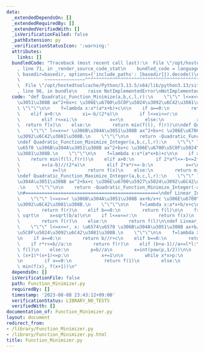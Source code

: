 ```yaml
---
data:
  _extendedDependsOn: []
  _extendedRequiredBy: []
  _extendedVerifiedWith: []
  _isVerificationFailed: false
  _pathExtension: py
  _verificationStatusIcon: ':warning:'
  attributes:
    links: []
  bundledCode: "Traceback (most recent call last):\n  File \"/opt/hostedtoolcache/Python/3.13.5/x64/lib/python3.13/site-packages/onlinejudge_verify/documentation/build.py\"\
    , line 71, in _render_source_code_stat\n    bundled_code = language.bundle(stat.path,\
    \ basedir=basedir, options={'include_paths': [basedir]}).decode()\n          \
    \         ~~~~~~~~~~~~~~~^^^^^^^^^^^^^^^^^^^^^^^^^^^^^^^^^^^^^^^^^^^^^^^^^^^^^^^^^^^^^^^^^^\n\
    \  File \"/opt/hostedtoolcache/Python/3.13.5/x64/lib/python3.13/site-packages/onlinejudge_verify/languages/python.py\"\
    , line 96, in bundle\n    raise NotImplementedError\nNotImplementedError\n"
  code: "def Quadratic_Function_Minimize(a,b,c,l,r):\n    \"\"\" l<=x<=r \u306B\u304A\
    \u3051\u308B ax^2+bx+c \u306E\u6700\u5C0F\u5024\u3092\u6C42\u3081\u308B.\n   \
    \ \"\"\"\n\n    f=lambda x:x*(a*x+b)+c\n\n    if a==0:\n        return min(f(l),f(r))\n\
    \    elif a>0:\n        xi=-b/(2*a)\n        if l<=xi<=r:\n            x=xi\n\
    \        elif r<=xi:\n            x=r\n        else:\n            x=l\n      \
    \  return f(x)\n    else:\n        return min(f(l), f(r))\n\ndef Quadratic_Function_Maximize(a,b,c,l,r):\n\
    \    \"\"\" l<=x<=r \u306B\u304A\u3051\u308B ax^2+bx+c \u306E\u6700\u5927\u5024\
    \u3092\u6C42\u3081\u308B.\n    \"\"\"\n\n    return -Quadratic_Function_Minimize(-a,-b,-c,l,r)\n\
    \ndef Quadratic_Function_Minimize_Integer(a,b,c,l,r):\n    \"\"\" l<=x<=r , x:\u6574\
    \u6570 \u306B\u304A\u3051\u308B ax^2+bx+c \u306E\u6700\u5C0F\u5024\u3092\u6C42\
    \u3081\u308B.\n    \"\"\"\n\n    f=lambda x:x*(a*x+b)+c\n\n    if a==0:\n    \
    \    return min(f(l),f(r))\n    elif a>0:\n        if 2*a*l<=-b<=2*a*r:\n    \
    \        x=(a-b)//(2*a)\n        elif 2*a*r<=-b:\n            x=r\n        else:\n\
    \            x=l\n        return f(x)\n    else:\n        return min(f(l), f(r))\n\
    \ndef Quadratic_Function_Maximize_Integer(a,b,c,l,r):\n    \"\"\" l<=x<=r \u306B\
    \u304A\u3051\u308B ax^2+bx+c \u306E\u6700\u5927\u5024\u3092\u6C42\u3081\u308B\
    .\n    \"\"\"\n\n    return -Quadratic_Function_Minimize_Integer(-a,-b,-c,l,r)\n\
    \n#=================================================\ndef Linear_Inverse_Sum_Function_Minimize(a,b,c,l,r):\n\
    \    \"\"\" l<=x<=r \u306B\u304A\u3051\u308B ax+b/x+c \u306E\u6700\u5C0F\u5024\
    \u3092\u6C42\u3081\u308B.\n    \"\"\"\n\n    f=lambda x:a*x+b/x+c\n\n    if a==0:\n\
    \        return f(r)\n    elif b==0:\n        return f(l)\n\n    from math import\
    \ sqrt\n    x=sqrt(b/a)\n\n    if l<=x<=r:\n        return f(x)\n    elif r<=x:\n\
    \        return f(r)\n    else:\n        return f(l)\n\ndef Linear_Inverse_Sum_Function_Minimize_Integer(a,b,c,l,r):\n\
    \    \"\"\" l<=x<=r, x: \u6574\u6570 \u306B\u304A\u3051\u308B ax+b/x+c \u306E\u6700\
    \u5C0F\u5024\u3092\u6C42\u3081\u308B.\n    \"\"\"\n\n    f=lambda x:a*x+b/x+c\n\
    \n    if a==0:\n        return b//r+c\n    elif b==0:\n        return a*l+c\n\n\
    \    if r*r<=b//a:\n        return f(r)\n    elif (b+a-1)//a<=l*l:\n        return\
    \ f(l)\n    else:\n        p=b//a\n        x=int(pow(p,1/2))\n\n        while\
    \ (x+1)*(x+1)<=p:\n            x+=1\n\n        while x*x>p:\n            x-=1\n\
    \n        if x==0:\n            return f(1)\n        else:\n            return\
    \ min(f(x), f(x+1))\n"
  dependsOn: []
  isVerificationFile: false
  path: Function_Minimizer.py
  requiredBy: []
  timestamp: '2023-08-08 23:43:12+09:00'
  verificationStatus: LIBRARY_NO_TESTS
  verifiedWith: []
documentation_of: Function_Minimizer.py
layout: document
redirect_from:
- /library/Function_Minimizer.py
- /library/Function_Minimizer.py.html
title: Function_Minimizer.py
---
```

